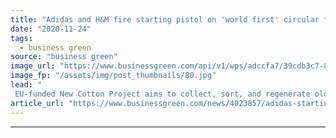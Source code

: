 ```yaml
---
title: "Adidas and H&M fire starting pistol on 'world first' circular fashion project"
date: "2020-11-24"
tags: 
  - business green
source: "business green"
image_url: "https://www.businessgreen.com/api/v1/wps/adccfa7/39cdb3c7-895d-4dbb-a42d-f17272937cca/2/Infinited-Fiber-shredded-textile-to-regenerated-cellulose-carbamate-fiber-185x114.jpg"
image_fp: "/assets/img/post_thumbnails/80.jpg"
lead: "
 EU-funded New Cotton Project aims to collect, sort, and regenerate old clothing into new items for sale on the high street ..."
article_url: "https://www.businessgreen.com/news/4023857/adidas-starting-pistol-world-circular-fashion-project"
---
```


---
